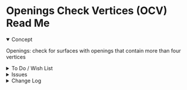 # Openings Check Vertices (OCV) Read Me

<details open>

<summary>Concept</summary>

Openings: check for surfaces with openings that contain more than four vertices

</details>

<details>

<summary>To Do / Wish List</summary>

* 2019-05-16 ~ List all openings with issues and provide display of details for each item
* 2019-04-03 ~ Delete any extra vertices in edges

</details>

<details>

<summary>Issues</summary>


</details>

<details>

<summary>Change Log</summary>

### 2019-05-21 ~ Theo

* C - OCV.js: Update vars
* F - OCV.js: Add summary highlight

### 2019-05-10 ~ Theo

* F - Add popup help and readme

### 2019-04-03 ~ Theo

* F - First commit

</details>
